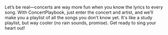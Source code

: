 Let’s be real—concerts are way more fun when you know the lyrics to every song. With ConcertPlaybook, just enter the concert and artist, and we’ll make you a playlist of all the songs you don't know yet. It's like a study playlist, but way cooler (no rain sounds, promise). Get ready to sing your heart out!

